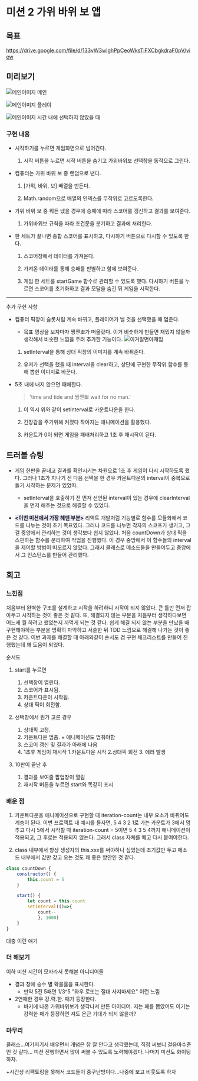 # 미션 2 가위 바위 보 앱

## 목표 
https://drive.google.com/file/d/133vW3wIghPpCeoWksTiFXCbgkdraF0pV/view

## 미리보기
![메인이미지](./mdImage/메인페이지.png)
메인

![메인이미지](./mdImage/시연.gif)
플레이

![메인이미지](./mdImage/안%20내면%20진거.gif)
시간 내에 선택하지 않았을 때

### 구현 내용
- 시작하기를 누르면 게임화면으로 넘어간다.

    1. 시작 버튼을 누르면 시작 버튼을 숨기고 가위바위보 선택창을 동적으로 그린다.

- 컴퓨터는 가위 바위 보 중 랜덤으로 낸다.
    1. [가위, 바위, 보] 배열을 만든다.
    
    2. Math.random으로 배열의 인덱스를 무작위로 고르도록한다. 

- 가위 바위 보 중 뭐든 냈을 경우에 승패에 따라 스코어를 갱신하고 결과를 보여준다.
    1. 가위바위보 규칙을 따라 조건문을 분기하고 결과에 처리한다.

- 한 세트가 끝나면 종합 스코어를 표시하고, 다시하기 버튼으로 다시할 수 있도록 한다.
    1. 스코어창에서 데이터를 가져온다.

    2. 가져온 데이터를 통해 승패를 판별하고 함께 보여준다.

    3. 게임 한 세트를 startGame 함수로 관리할 수 있도록 했다. 다시하기 버튼을 누르면 스코어를 초기화하고 결과 모달을 숨긴 뒤 게임을 시작한다.

---
추가 구현 사항
- 컴퓨터 픽창이 슬롯처럼 계속 바뀌고, 플레이어가 낼 것을 선택했을 때 멈춘다.
    - 목표 영상을 보자마자 짱껜뽀가 떠올랐다. 이거 비숫하게 만들면 재밌지 않을까 생각해서 비숫한 느낌을 주려 추가한 기능이다. 
![이거알면아재임](./mdImage/짱껜뽀.png)


    1. setInterval을 통해 상대 픽창의 이미지를 계속 바꿔준다.

    2. 유저가 선택을 했을 때 interval을 clear하고, 상단에 구현한 무작위 함수를 통해 뽑힌 이미지로 바꾼다.

- 5초 내에 내지 않으면 패배한다.
    > 'time and tide and 짱껜뽀 wait for no man.'
    1. 이 역시 위와 같이 setInterval로 카운트다운을 한다.

    2. 긴장감을 주기위해 커졌다 작아지는 애니메이션을 활용했다.

    3. 카운트가 0이 되면 게임을 패배처리하고 1초 후 재시작이 된다.

## 트러블 슈팅 

- 게임 한판을 끝내고 결과를 확인시키는 차원으로 1초 후 게임이 다시 시작하도록 했다. 그러나 1초가 지나기 전 다음 선택을 한 경우 카운트다운의 interval이 중복으로 돌기 시작하는 문제가 있었따.
    - setInterval을 호출하기 전 먼저 선언된 interval이 있는 경우에 clearInterval을 먼저 해주는 것으로 해결할 수 있었다.

- <span style="background-color:#E6E6FA"> **<이번 미션에서 가장 헤맨 부분>**</span>
리액트 개발처럼 기능별로 함수를 모듈화해서 코드를 나누는 것이 초기 목표였다. 그러나 코드를 나누면 각자의 스코프가 생기고, 그걸 중앙에서 관리하는 것이 생각보다 쉽지 않았다. 처음 countDown과 상대 픽을 스핀하는 함수를 분리하여 작업을 진행했다. 이 경우 중앙에서 이 함수들의 interval을 제어할 방법이 떠오르지 않았다. 그래서 클래스로 메소드들을 만들어두고 중앙에서 그 인스턴스를 만들어 관리했다.

## 회고

### 느낀점

처음부터 완벽한 구조를 설계하고 시작을 하려하니 시작이 되지 않았다. 큰 틀만 먼저 잡아두고 시작하는 것이 좋은 것 같다. 또, 해결되지 않는 부분을 처음부터 생각하다보면 어느새 뭘 하려고 했었는지 까먹게 되는 것 같다. 쉽게 해결 되지 않는 부분을 만났을 때 구현해야하는 부분을 명확히 파악하고 서술한 뒤 TDD 느낌으로 해결해 나가는 것이 좋은 것 같다. 이번 과제를 해결할 때 아래와같이 순서도 겸 구현 체크리스트를 만들어 진행했는데 꽤 도움이 되었다.

순서도
1. start를 누르면 
    1. 선택창이 열린다.
    2. 스코어가 표시됨.
    3. 카운트다운이 시작됨.
    4. 상대 픽이 회전함.
2. 선택창에서 뭔가 고른 경우
    1. 상대픽 고정.
    2. 카운트다운 멈춤. + 애니메이션도 멈춰야함
    3. 스코어 갱신 및 결과가 아래에 나옴
    4. 1초후 게임이 재시작
       1.카운트다운 시작
       2.상대픽 회전
       3. 에러 발생

3. 10판이 끝난 후 
    1. 결과를 보여줄 팝업창이 열림
    2. 재시작 버튼을 누르면 start와 똑같이 표시

### 배운 점

1. 카운트다운을 애니메이션으로 구현할 때 iteration-count는 내부 요소가 바뀌어도 계승이 된다. 
이번 프로젝트 내 예시를 들자면, 5 4 3 2 1로 가는 카운트가 3에서 멈추고 다시 5에서 시작할 때 iteration-count = 5이면  5 4 3 5 4까지 애니메이션이 적용되고, 그 후로는 적용되지 않는다. 그래서 class 자체를 떼고 다시 붙여야한다.

2. class 내부에서 항상 생성자의 this.xxx를 써야하나 싶었는데 초기값만 두고 메소드 내부에서 값만 갖고 오는 것도 꽤 좋은 방안인 것 같다.
```js
class countDown {
    constructor() {
        this.count = 5
    }

    start() {
        let count = this.count
        setInterval(()=>{
            count--
            }, 1000)
    }
}
```
대충 이런 얘기

### 더 해보기

이하 미션 시간이 모자라서 못해본 아니디어들
- 결과 창에 승수 별 확룰률을 표시한다.
    - 만약 5전 5패면 1/3^5 "와우 로또는 절대 사지마세요" 이런 느낌
- 2연패한 경우 강.력.한. 패가 등장한다.
    - 바키에 나온 가위바위보가 생각나서 만든 아이디어. 지는 패를 뽑았어도 이기는 강력한 패가 등장하면 져도 은근 기대가 되지 않을까?

### 마무리

클래스...여기저기서 배우면서 개념은 참 잘 안다고 생각했는데, 직접 써보니 걸음마수준인 것 같다... 미션 진행하면서 많이 써볼 수 있도록 노력해야겠다. 나머지 미션도 화이팅하자.

+시간상 리팩토링을 못해서 코드들이 중구난방이다...나중에 보고 비웃도록 하자